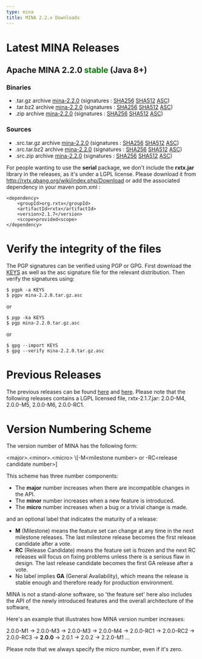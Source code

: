 ```yaml
---
type: mina
title: MINA 2.2.x Downloads
---
```


# Latest MINA Releases

## Apache MINA 2.2.0 <font color="green">stable</font> (Java 8+)

### Binaries

* .tar.gz archive [mina-2.2.0](https://www.apache.org/dyn/closer.lua/mina/mina/2.2.0/apache-mina-2.2.0-bin.tar.gz) (signatures : [SHA256](https://www.apache.org/dist/mina/mina/2.2.0/apache-mina-2.2.0-bin.tar.gz.sha256) [SHA512](https://www.apache.org/dist/mina/mina/2.2.0/apache-mina-2.2.0-bin.tar.gz.sha512) [ASC](https://www.apache.org/dist/mina/mina/2.2.0/apache-mina-2.2.0-bin.tar.gz.asc))
* .tar.bz2 archive [mina-2.2.0](https://www.apache.org/dyn/closer.lua/mina/mina/2.2.0/apache-mina-2.2.0-bin.tar.bz2) (signatures : [SHA256](https://www.apache.org/dist/mina/mina/2.2.0/apache-mina-2.2.0-bin.tar.bz2.sha256) [SHA512](https://www.apache.org/dist/mina/mina/2.2.0/apache-mina-2.2.0-bin.tar.bz2.sha512) [ASC](https://www.apache.org/dist/mina/mina/2.2.0/apache-mina-2.2.0-bin.tar.bz2.asc))
* .zip archive [mina-2.2.0](https://www.apache.org/dyn/closer.lua/mina/mina/2.2.0/apache-mina-2.2.0-bin.zip) (signatures : [SHA256](https://www.apache.org/dist/mina/mina/2.2.0/apache-mina-2.2.0-bin.zip.sha256) [SHA512](https://www.apache.org/dist/mina/mina/2.2.0/apache-mina-2.2.0-bin.zip.sha512) [ASC](https://www.apache.org/dist/mina/mina/2.2.0/apache-mina-2.2.0-bin.zip.asc))

### Sources

* .src.tar.gz archive [mina-2.2.0](https://www.apache.org/dyn/closer.lua/mina/mina/2.2.0/apache-mina-2.2.0-src.tar.gz) (signatures : [SHA256](https://www.apache.org/dist/mina/mina/2.2.0/apache-mina-2.2.0-src.tar.gz.sha256) [SHA512](https://www.apache.org/dist/mina/mina/2.2.0/apache-mina-2.2.0-src.tar.gz.sha512) [ASC](https://www.apache.org/dist/mina/mina/2.2.0/apache-mina-2.2.0-src.tar.gz.asc))
* .src.tar.bz2 archive [mina-2.2.0](https://www.apache.org/dyn/closer.lua/mina/mina/2.2.0/apache-mina-2.2.0-src.tar.bz2) (signatures : [SHA256](https://www.apache.org/dist/mina/mina/2.2.0/apache-mina-2.2.0-src.tar.bz2.sha256) [SHA512](https://www.apache.org/dist/mina/mina/2.2.0/apache-mina-2.2.0-src.tar.bz2.sha512) [ASC](https://www.apache.org/dist/mina/mina/2.2.0/apache-mina-2.2.0-src.tar.bz2.asc))
* .src.zip archive [mina-2.2.0](https://www.apache.org/dyn/closer.lua/mina/mina/2.2.0/apache-mina-2.2.0-src.zip) (signatures : [SHA256](https://www.apache.org/dist/mina/mina/2.2.0/apache-mina-2.2.0-src.zip.sha256) [SHA512](https://www.apache.org/dist/mina/mina/2.2.0/apache-mina-2.2.0-src.zip.sha512) [ASC](https://www.apache.org/dist/mina/mina/2.2.0/apache-mina-2.2.0-src.zip.asc))

<div class="note" markdown="1">
    For people wanting to use the <strong>serial</strong> package, we don't include the <strong>rxtx.jar</strong> library in the releases, as it's under a LGPL license. Please download it from <a href="http://rxtx.qbang.org/wiki/index.php/Download" class="external-link" rel="nofollow">http://rxtx.qbang.org/wiki/index.php/Download</a> or add the associated dependency in your maven pom.xml :

    <dependency>
        <groupId>org.rxtx</groupId>
        <artifactId>rxtx</artifactId>
        <version>2.1.7</version>
        <scope>provided<scope>
    </dependency>
</div>

# Verify the integrity of the files

The PGP signatures can be verified using PGP or GPG. First download the [KEYS](https://downloads.apache.org/mina/KEYS) as well as the asc signature file for the relevant distribution. Then verify the signatures using:

    $ pgpk -a KEYS
    $ pgpv mina-2.2.0.tar.gz.asc

or

    $ pgp -ka KEYS
    $ pgp mina-2.2.0.tar.gz.asc
    
or

    $ gpg --import KEYS
    $ gpg --verify mina-2.2.0.tar.gz.asc


# Previous Releases

The previous releases can be found [here](https://archive.apache.org/dist/mina/) and [here](https://archive.apache.org/dist/mina/mina/). Please note that the following releases contains a LGPL licensed file, rxtx-2.1.7.jar: 2.0.0-M4, 2.0.0-M5, 2.0.0-M6, 2.0.0-RC1.

# Version Numbering Scheme

The version number of MINA has the following form:

<div class="info" markdown="1">
    &lt;major>.&lt;minor>.&lt;micro> \[-M&lt;milestone number> or -RC&lt;release candidate number>]
</div>

This scheme has three number components:

* The __major__ number increases when there are incompatible changes in the API.
* The __minor__ number increases when a new feature is introduced.
* The __micro__ number increases when a bug or a trivial change is made.

and an optional label that indicates the maturity of a release:

* __M__ (Milestone) means the feature set can change at any time in the next milestone releases. The last milestone release becomes the first release candidate after a vote.
* __RC__ (Release Candidate) means the feature set is frozen and the next RC releases will focus on fixing problems unless there is a serious flaw in design. The last release candidate becomes the first GA release after a vote.
* No label implies __GA__ (General Availability), which means the release is stable enough and therefore ready for production environment.

MINA is not a stand-alone software, so 'the feature set' here also includes the API of the newly introduced features and the overall architecture of the software,

Here's an example that illustrates how MINA version number increases:

<div class="info" markdown="1">
    2.0.0-M1 -> 2.0.0-M3 -> 2.0.0-M3 -> 2.0.0-M4 ->  2.0.0-RC1 -> 2.0.0-RC2 -> 2.0.0-RC3 -> <strong>2.0.0</strong> -> 2.0.1 -> 2.0.2 -> 2.2.0-M1 ...
</div>

Please note that we always specify the micro number, even if it's zero.
